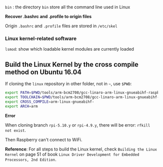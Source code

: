 ``bin`` : the directory ``bin`` store all the command line used in Linux

**Recover .bashrc and .profile to origin files**

Origin ``.bashrc`` and ``.profile`` files are stored in ``/etc/skel``

### Linux kernel-related software

``lsmod``: show which loadable kernel modules are currently loaded

## Build the Linux Kernel by the cross compile method on Ubuntu 16.04

If cloning the ``linux`` repository in other folder, not in ``~``, use ``$PWD``:

```sh
export PATH=$PWD/tools/arm-bcm2708/gcc-linaro-arm-linux-gnueabihf-raspbian-x64/bin:$PATH
export TOOLCHAIN=$PWD/tools/arm-bcm2708/gcc-linaro-arm-linux-gnueabihf-raspbian-x64/
export CROSS_COMPILE=arm-linux-gnueabihf-
export ARCH=arm
```
**Error**

When cloning branch ``rpi-5.10.y`` or ``rpi-4.9.y``, there will be error: ``rfkill not exist``.

Then Raspberry can't connect to WiFi.

**Reference**: For all steps to build the Linux kernel, check ``Building the Linux Kernel`` on page 51 of book ``Linux Driver Development for Embedded Processors, 2nd Edition``.